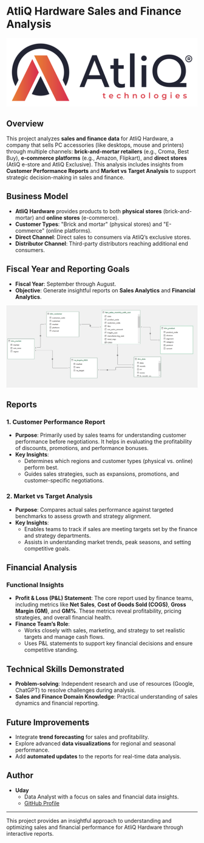 # AtliQ Hardware Sales and Finance Analysis

![ERD](https://github.com/uday-data-nerd/AtliQ_Sales_and_Finance_Analysis_excel/blob/main/AtliQ.jpeg)

## Overview

This project analyzes **sales and finance data** for AtliQ Hardware, a company that sells PC accessories (like desktops, mouse and printers) through multiple channels: **brick-and-mortar retailers** (e.g., Croma, Best Buy), **e-commerce platforms** (e.g., Amazon, Flipkart), and **direct stores** (AtliQ e-store and AtliQ Exclusive). This analysis includes insights from **Customer Performance Reports** and **Market vs Target Analysis** to support strategic decision-making in sales and finance.

## Business Model

- **AtliQ Hardware** provides products to both **physical stores** (brick-and-mortar) and **online stores** (e-commerce).
- **Customer Types**: "Brick and mortar" (physical stores) and "E-commerce" (online platforms).
- **Direct Channel**: Direct sales to consumers via AtliQ’s exclusive stores.
- **Distributor Channel**: Third-party distributors reaching additional end consumers.

## Fiscal Year and Reporting Goals

- **Fiscal Year**: September through August.
- **Objective**: Generate insightful reports on **Sales Analytics** and **Financial Analytics**.

![ERD](https://github.com/uday-data-nerd/AtliQ_Sales_and_Finance_Analysis_excel/blob/main/Data-Modeling.jpg)

## Reports

### 1. Customer Performance Report

- **Purpose**: Primarily used by sales teams for understanding customer performance before negotiations. It helps in evaluating the profitability of discounts, promotions, and performance bonuses.
- **Key Insights**:
  - Determines which regions and customer types (physical vs. online) perform best.
  - Guides sales strategies, such as expansions, promotions, and customer-specific negotiations.

### 2. Market vs Target Analysis

- **Purpose**: Compares actual sales performance against targeted benchmarks to assess growth and strategy alignment.
- **Key Insights**:
  - Enables teams to track if sales are meeting targets set by the finance and strategy departments.
  - Assists in understanding market trends, peak seasons, and setting competitive goals.

## Financial Analysis

### Functional Insights

- **Profit & Loss (P&L) Statement**: The core report used by finance teams, including metrics like **Net Sales**, **Cost of Goods Sold (COGS)**, **Gross Margin (GM)**, and **GM%**. These metrics reveal profitability, pricing strategies, and overall financial health.
- **Finance Team’s Role**:
  - Works closely with sales, marketing, and strategy to set realistic targets and manage cash flows.
  - Uses P&L statements to support key financial decisions and ensure competitive standing.


## Technical Skills Demonstrated

- **Problem-solving**: Independent research and use of resources (Google, ChatGPT) to resolve challenges during analysis.
- **Sales and Finance Domain Knowledge**: Practical understanding of sales dynamics and financial reporting.


## Future Improvements

- Integrate **trend forecasting** for sales and profitability.
- Explore advanced **data visualizations** for regional and seasonal performance.
- Add **automated updates** to the reports for real-time data analysis.

## Author

- **Uday**  
  - Data Analyst with a focus on sales and financial data insights.
  - [GitHub Profile](https://github.com/uday-data-nerd)

---

This project provides an insightful approach to understanding and optimizing sales and financial performance for AtliQ Hardware through interactive reports.
